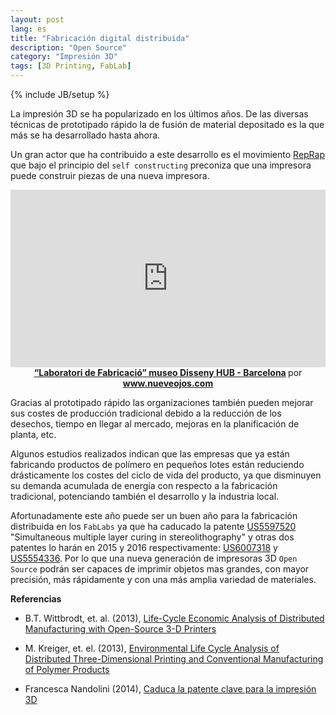 ```yaml
---
layout: post
lang: es
title: "Fabricación digital distribuida"
description: "Open Source"
category: "Impresión 3D"
tags: [3D Printing, FabLab]
---
```

{% include JB/setup %}

La impresión 3D se ha popularizado en los últimos años. De las diversas técnicas de prototipado rápido la de fusión de material depositado es la que más se ha desarrollado hasta ahora.

Un gran actor que ha contribuido a este desarrollo es el movimiento [RepRap](http://reprap.org/wiki/RepRap) que bajo el principio del `self constructing` preconiza que una impresora puede construir piezas de una nueva impresora.


<style>.embed-container { position: relative; padding-bottom: 56.25%; height: 0; overflow: hidden; max-width: 100%; height: auto; } .embed-container iframe, .embed-container object, .embed-container embed { position: absolute; top: 0; left: 0; width: 100%; height: 100%; }</style><div class='embed-container'><iframe src='http://player.vimeo.com/video/12768578' frameborder='0' webkitAllowFullScreen mozallowfullscreen allowFullScreen></iframe></div>

<center>
	<div style="margin-bottom:5px"> 
		<strong> 
			<a href="http://www.dissenyhubbarcelona.cat/main/index.html" title="Cortometraje de animación para la exposición “Laboratori de Fabricació” del museo Disseny HUB Barcelona" target="_blank">“Laboratori de Fabricació” museo Disseny HUB - Barcelona</a> 
		</strong> por 
		<strong>
			<a href="http://www.nueveojos.com/portfolio/full-printed/#sthash.x7SMqT4T.dpuf" target="_blank">www.nueveojos.com</a>
		</strong> 
	</div>
</center>

Gracias al prototipado rápido las organizaciones también pueden mejorar sus costes de producción tradicional debido a la reducción de los desechos, tiempo en llegar al mercado, mejoras en la planificación de planta, etc.  

Algunos estudios realizados indican que las empresas que ya están fabricando productos de polímero en pequeños lotes están reduciendo drásticamente los costes del ciclo de vida del producto, ya que disminuyen su demanda acumulada de energía con respecto a la fabricación tradicional, potenciando también el desarrollo y la industria local.

Afortunadamente este año puede ser un buen año para la fabricación distribuida en los `FabLabs` ya que ha caducado la patente [US5597520](http://www.google.com/patents/US5597520) "Simultaneous multiple layer curing in stereolithography" y otras dos patentes lo harán en 2015 y 2016 respectivamente: [US6007318](https://www.google.com/patents/US6007318) y [US5554336](https://www.google.com/patents/US5554336). Por lo que una nueva generación de impresoras 3D `Open Source` podrán ser capaces de imprimir objetos mas grandes, con mayor precisión, más rápidamente y con una más amplia variedad de materiales. 

**Referencias**

- B.T. Wittbrodt, et. al. (2013), [Life-Cycle Economic Analysis of Distributed Manufacturing with Open-Source 3-D Printers](https://www.academia.edu/4067796/Life-Cycle_Economic_Analysis_of_Distributed_Manufacturing_with_Open-Source_3-D_Printers)

- M. Kreiger, et. el. (2013), [Environmental Life Cycle Analysis of Distributed Three-Dimensional Printing and Conventional Manufacturing of Polymer Products](http://pubs.acs.org/doi/abs/10.1021/sc400093k)

- Francesca Nandolini (2014), [Caduca la patente clave para la impresión 3D](http://www.protectia.eu/blog/notas-de-prensa/caduca-patente-clave-para-impresion-3d/)
